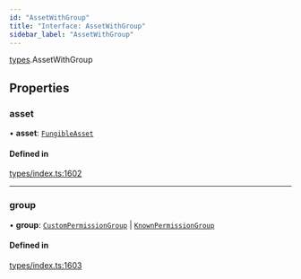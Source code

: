 ```yaml
---
id: "AssetWithGroup"
title: "Interface: AssetWithGroup"
sidebar_label: "AssetWithGroup"
---
```


[types](../../../modules/Types/Types.md).AssetWithGroup

## Properties

### asset

• **asset**: [`FungibleAsset`](../../../classes/API/Entities/Asset/Fungible/FungibleAsset.md)

#### Defined in

[types/index.ts:1602](https://github.com/PolymeshAssociation/polymesh-sdk/blob/b6f9fb883/src/types/index.ts#L1602)

___

### group

• **group**: [`CustomPermissionGroup`](../../../classes/API/Entities/CustomPermissionGroup/CustomPermissionGroup.md) \| [`KnownPermissionGroup`](../../../classes/API/Entities/KnownPermissionGroup/KnownPermissionGroup.md)

#### Defined in

[types/index.ts:1603](https://github.com/PolymeshAssociation/polymesh-sdk/blob/b6f9fb883/src/types/index.ts#L1603)
